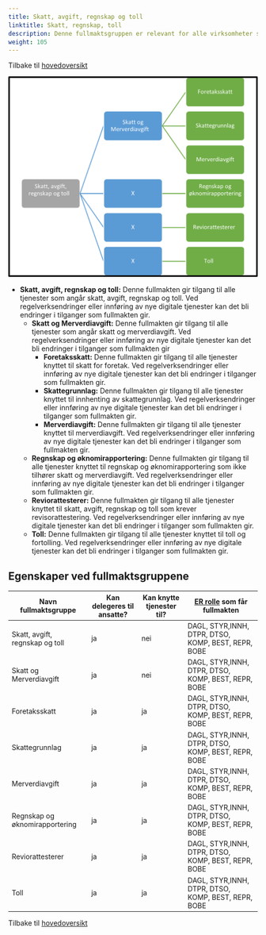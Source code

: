 ```yaml
---
title: Skatt, avgift, regnskap og toll
linktitle: Skatt, regnskap, toll
description: Denne fullmaktsgruppen er relevant for alle virksomheter som betaler eller rapporterer inn informasjon knyttet til skatt, avgift regnskap og toll
weight: 105
---
```

Tilbake til [hovedoversikt](/authorization/modules/accessgroups/type-accessgroups/versjon-2/#oversikt-over-fullmaktsgrupper)


![oversikt](sart.jpg "oversikt")


- **Skatt, avgift, regnskap og toll:** Denne fullmakten gir tilgang til alle tjenester som angår skatt, avgift, regnskap og toll. Ved regelverksendringer eller innføring av nye digitale tjenester kan det bli endringer i tilganger som fullmakten gir.
	- **Skatt og Merverdiavgift:** Denne fullmakten gir tilgang til alle tjenester  som angår skatt og merverdiavgift. Ved regelverksendringer eller innføring av nye digitale tjenester kan det bli endringer i tilganger som fullmakten gir
		- **Foretaksskatt:** Denne fullmakten gir tilgang til alle tjenester knyttet til skatt for foretak. Ved regelverksendringer eller innføring av nye digitale tjenester kan det bli endringer i tilganger som fullmakten gir.
		- **Skattegrunnlag:** Denne fullmakten gir tilgang til alle tjenester knyttet til innhenting av skattegrunnlag. Ved regelverksendringer eller innføring av nye digitale tjenester kan det bli endringer i tilganger som fullmakten gir.
		- **Merverdiavgift:** Denne fullmakten gir tilgang til alle tjenester knyttet til merverdiavgift. Ved regelverksendringer eller innføring av nye digitale tjenester kan det bli endringer i tilganger som fullmakten gir.
	- **Regnskap og øknomirapportering:** Denne fullmakten gir tilgang til alle tjenester knyttet til regnskap og øknomirapportering som ikke tilhører skatt og merverdiavgift. Ved regelverksendringer eller innføring av nye digitale tjenester kan det bli endringer i tilganger som fullmakten gir. 
	- **Reviorattesterer:** Denne fullmakten gir tilgang til alle tjenester knyttet til skatt, avgift, regnskap og toll som krever revisorattestering. Ved regelverksendringer eller innføring av nye digitale tjenester kan det bli endringer i tilganger som fullmakten gir. 
	- **Toll:** Denne fullmakten gir tilgang til alle tjenester knyttet til toll og fortolling. Ved regelverksendringer eller innføring av nye digitale tjenester kan det bli endringer i tilganger som fullmakten gir. 

## Egenskaper ved fullmaktsgruppene
|Navn fullmaktsgruppe|Kan delegeres til ansatte?|Kan knytte tjenester til?|[ER rolle](/authorization/modules/accessgroups/register_er/#rolletyper-fra-enhetsregisteret) som får fullmakten|
|---|---|---|---|
|Skatt, avgift, regnskap og toll| ja|nei|DAGL, STYR,INNH, DTPR, DTSO, KOMP, BEST, REPR, BOBE|
|Skatt og Merverdiavgift|ja|nei|DAGL, STYR,INNH, DTPR, DTSO, KOMP, BEST, REPR, BOBE|
|Foretaksskatt|ja|ja|DAGL, STYR,INNH, DTPR, DTSO, KOMP, BEST, REPR, BOBE|
|Skattegrunnlag|ja|ja|DAGL, STYR,INNH, DTPR, DTSO, KOMP, BEST, REPR, BOBE|
|Merverdiavgift|ja|ja|DAGL, STYR,INNH, DTPR, DTSO, KOMP, BEST, REPR, BOBE|
|Regnskap og øknomirapportering|ja|ja|DAGL, STYR,INNH, DTPR, DTSO, KOMP, BEST, REPR, BOBE|
|Reviorattesterer|ja|ja|DAGL, STYR,INNH, DTPR, DTSO, KOMP, BEST, REPR, BOBE|
|Toll|ja|ja|DAGL, STYR,INNH, DTPR, DTSO, KOMP, BEST, REPR, BOBE|

Tilbake til [hovedoversikt](/authorization/modules/accessgroups/type-accessgroups/versjon-2/#oversikt-over-fullmaktsgrupper)

[def]: sart.jpg